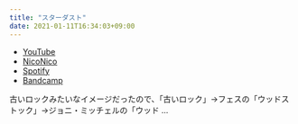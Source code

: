 ```yaml
---
title: "スターダスト"
date: 2021-01-11T16:34:03+09:00
---
```


- [YouTube](https://www.youtube.com/watch?CTxtUSTQuC4)
- [NicoNico](https://nico.ms/sm38105192)
- [Spotify](https://open.spotify.com/track/0EJagsiLp812OYHsAvgB2a)
- [Bandcamp](https://mikirihasshap.bandcamp.com/track/--177)

古いロックみたいなイメージだったので、「古いロック」→フェスの「ウッドストック」→ジョニ・ミッチェルの「ウッド ...